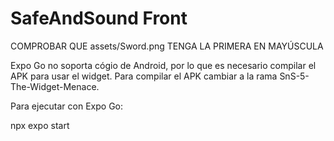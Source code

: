# SafeAndSound Front

COMPROBAR QUE assets/Sword.png TENGA LA PRIMERA EN MAYÚSCULA

Expo Go no soporta cógio de Android, por lo que es necesario compilar el APK para usar el widget.
Para compilar el APK cambiar a la rama SnS-5-The-Widget-Menace.

Para ejecutar con Expo Go:

npx expo start
